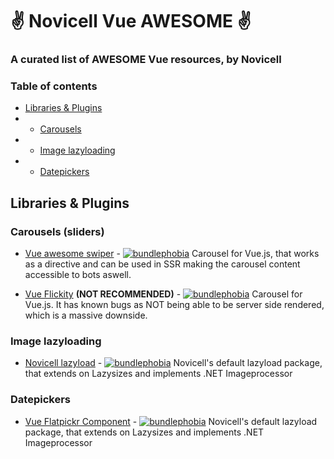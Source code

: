 # ✌ Novicell Vue AWESOME ✌
### A curated list of AWESOME Vue resources, by Novicell

### Table of contents
* [Libraries & Plugins](https://github.com/Novicell/vue-awesome#libraries--plugins)
* * [Carousels](https://github.com/Novicell/vue-awesome/#carousels-sliders)
* * [Image lazyloading](https://github.com/Novicell/vue-awesome/#image-lazyloading)
* * [Datepickers](https://github.com/Novicell/vue-awesome/#datepickers)

## Libraries & Plugins

### Carousels (sliders)
* [Vue awesome swiper](https://github.com/surmon-china/vue-awesome-swiper) - [![bundlephobia](https://badgen.net/bundlephobia/min/vue-awesome-swiper)](https://bundlephobia.com/result?p=vue-awesome-swiper)
Carousel for Vue.js, that works as a directive and can be used in SSR making the carousel content accessible to bots aswell.

* [Vue Flickity](https://github.com/drewjbartlett/vue-flickity) **(NOT RECOMMENDED)** - [![bundlephobia](https://badgen.net/bundlephobia/min/vue-flickity)](https://bundlephobia.com/result?p=vue-flickity)
Carousel for Vue.js. It has known bugs as NOT being able to be server side rendered, which is a massive downside.

### Image lazyloading
* [Novicell lazyload](https://github.com/Novicell/novicell-lazyload) - [![bundlephobia](https://badgen.net/bundlephobia/min/novicell-lazyload)](https://bundlephobia.com/result?p=novicell-lazyload)
Novicell's default lazyload package, that extends on Lazysizes and implements .NET Imageprocessor

### Datepickers
* [Vue Flatpickr Component](https://github.com/ankurk91/vue-flatpickr-component) - [![bundlephobia](https://badgen.net/bundlephobia/min/vue-flatpickr-component)](https://bundlephobia.com/result?p=vue-flatpickr-component)
Novicell's default lazyload package, that extends on Lazysizes and implements .NET Imageprocessor
